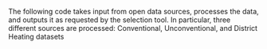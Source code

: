 The following code takes input from open data sources, processes the data, and outputs it as requested by the selection tool. In particular, three different sources are processed: Conventional, Unconventional, and District Heating datasets
